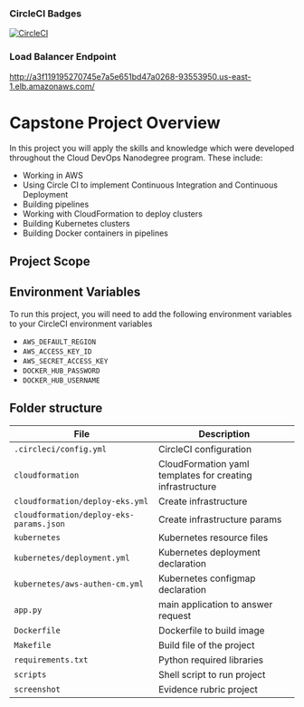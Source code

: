### CircleCI Badges
[![CircleCI](https://dl.circleci.com/status-badge/img/gh/lannv1101/Project5-Capstone-project/tree/main.svg?style=svg)](https://dl.circleci.com/status-badge/redirect/gh/lannv1101/Project5-Capstone-project/tree/main)

### Load Balancer Endpoint
http://a3f119195270745e7a5e651bd47a0268-93553950.us-east-1.elb.amazonaws.com/

# Capstone Project Overview
In this project you will apply the skills and knowledge which were developed throughout the Cloud DevOps Nanodegree program. These include:

- Working in AWS
- Using Circle CI to implement Continuous Integration and Continuous Deployment
- Building pipelines
- Working with CloudFormation to deploy clusters
- Building Kubernetes clusters
- Building Docker containers in pipelines

## Project Scope

## Environment Variables

To run this project, you will need to add the following environment variables to your CircleCI environment variables

* `AWS_DEFAULT_REGION`
* `AWS_ACCESS_KEY_ID`
* `AWS_SECRET_ACCESS_KEY`
* `DOCKER_HUB_PASSWORD`
* `DOCKER_HUB_USERNAME`

## Folder structure

| File | Description |
| ---- | ----------- |
| `.circleci/config.yml` | CircleCI configuration |
| `cloudformation` | CloudFormation yaml templates for creating infrastructure |
| `cloudformation/deploy-eks.yml` | Create infrastructure |
| `cloudformation/deploy-eks-params.json` | Create infrastructure params |
| `kubernetes` | Kubernetes resource files |
| `kubernetes/deployment.yml` | Kubernetes deployment declaration |
| `kubernetes/aws-authen-cm.yml` | Kubernetes configmap declaration |
| `app.py` | main application to answer request |
| `Dockerfile` | Dockerfile to build image|
| `Makefile` | Build file of the project |
| `requirements.txt` | Python required libraries |
| `scripts` | Shell script to run  project |
| `screenshot` | Evidence rubric project|